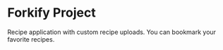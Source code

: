 # Forkify Project

Recipe application with custom recipe uploads.
You can bookmark your favorite recipes.
